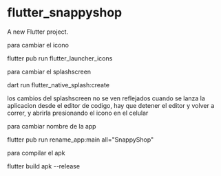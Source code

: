 # flutter_snappyshop

A new Flutter project.

para cambiar el icono

flutter pub run flutter_launcher_icons

para cambiar el splashscreen

dart run flutter_native_splash:create

los cambios del splashscreen no se ven reflejados cuando se lanza la aplicacion desde el editor de codigo, hay que detener el editor y volver a correr, y abrirla presionando el icono en el celular


para cambiar nombre de la app

flutter pub run rename_app:main all="SnappyShop"


para compilar el apk

flutter build apk --release
